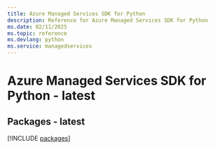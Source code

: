 ```yaml
---
title: Azure Managed Services SDK for Python
description: Reference for Azure Managed Services SDK for Python
ms.date: 02/11/2025
ms.topic: reference
ms.devlang: python
ms.service: managedservices
---
```

# Azure Managed Services SDK for Python - latest
## Packages - latest
[!INCLUDE [packages](managed-services-index.md)]